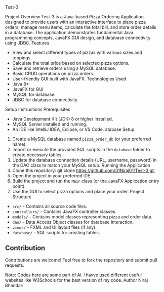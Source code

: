 Test-3

Project Overview
Test-3 is a Java-based Pizza Ordering Application designed to provide users with an interactive interface to place pizza orders, manage menu items, calculate the total bill, and store order details in a database. The application demonstrates fundamental Java programming concepts, JavaFX GUI design, and database connectivity using JDBC.
 Features
- View and select different types of pizzas with various sizes and toppings.
- Calculate the total price based on selected pizza options.
- Save and retrieve orders using a MySQL database.
- Basic CRUD operations on pizza orders.
- User-friendly GUI built with JavaFX.
Technologies Used
- Java 8+
- JavaFX for GUI
- MySQL for database
- JDBC for database connectivity

Setup Instructions
Prerequisites
- Java Development Kit (JDK) 8 or higher installed.
- MySQL Server installed and running.
- An IDE like IntelliJ IDEA, Eclipse, or VS Code.
atabase Setup
1. Create a MySQL database named `pizza_order_db` (or your preferred name).
2. Import or execute the provided SQL scripts in the `database` folder to create necessary tables.
3. Update the database connection details (URL, username, password) in the DAO class to match your MySQL setup.
Running the Application
1. Clone this repository:
git clone https://github.com/01Niraj01/Test-3.git
2. Open the project in your preferred IDE.
3. Build the project and run the `Main` class (or the JavaFX Application entry point).
4. Use the GUI to select pizza options and place your order.
Project Structure
- `src/` - Contains all source code files.
- `controllers/` - Contains JavaFX controller classes.
- `models/` - Contains model classes representing pizza and order data.
- `dao/` - Data Access Object classes for database interaction.
- `views/` - FXML and UI layout files (if any).
- `database/` - SQL scripts for creating tables.

## Contribution
Contributions are welcome! Feel free to fork the repository and submit pull requests.

Note: Codes here are some part of Ai. I havve used different useful websites like W3Schools for the best version of my code.
Author
Niraj Bhandari
